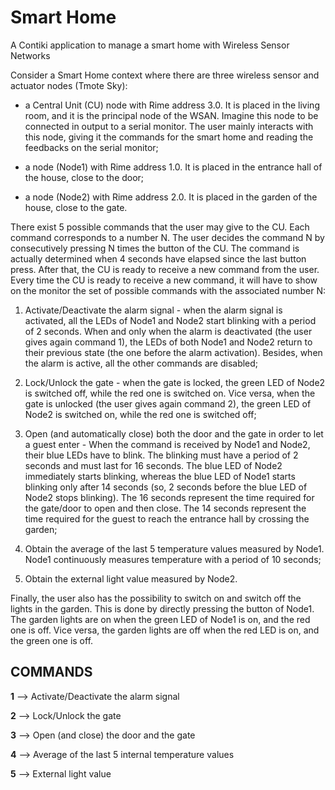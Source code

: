 # Smart Home

A Contiki application to manage a smart home with Wireless Sensor Networks

Consider a Smart Home context where there are three wireless sensor and actuator nodes (Tmote Sky):

- a Central Unit (CU) node with Rime address 3.0. It is placed in the living room, and it is the principal node of the WSAN. Imagine this node to be connected in output to a serial monitor. The user mainly interacts with this node, giving it the commands for the smart home and reading the feedbacks on the serial monitor;

- a node (Node1) with Rime address 1.0. It is placed in the entrance hall of the house, close to the door;

- a node (Node2) with Rime address 2.0. It is placed in the garden of the house, close to the gate.

There exist 5 possible commands that the user may give to the CU. Each command corresponds to a number N. The user decides the command N by consecutively pressing N times the button of the CU. The command is actually determined when 4 seconds have elapsed since the last button press. After that, the CU is ready to receive a new command from the user. Every time the CU is ready to receive a new command, it will have to show on the monitor the set of possible commands with the associated number N:

1. Activate/Deactivate the alarm signal - when the alarm signal is activated, all the LEDs of Node1 and Node2 start blinking with a period of 2 seconds. When and only when the alarm is deactivated (the user gives again command 1), the LEDs of both Node1 and Node2 return to their previous state (the one before the alarm activation). Besides, when the alarm is active, all the other commands are disabled;

2. Lock/Unlock the gate - when the gate is locked, the green LED of Node2 is switched off, while the red one is switched on. Vice versa, when the gate is unlocked (the user gives again command 2), the green LED of Node2 is switched on, while the red one is switched off;

3. Open (and automatically close) both the door and the gate in order to let a guest enter - When the command is received by Node1 and Node2, their blue LEDs have to blink. The blinking must have a period of 2 seconds and must last for 16 seconds. The blue LED
of Node2 immediately starts blinking, whereas the blue LED of Node1 starts blinking only after 14 seconds (so, 2 seconds before the blue LED of Node2 stops blinking). The 16 seconds represent the time required for the gate/door to open and then close. The 14 seconds represent the time required for the guest to reach the entrance hall by crossing the garden;

4. Obtain the average of the last 5 temperature values measured by Node1. Node1 continuously measures temperature with a period of 10 seconds;

5. Obtain the external light value measured by Node2.

Finally, the user also has the possibility to switch on and switch off the lights in the garden. This is done by directly pressing the button of Node1. The garden lights are on when the green LED of Node1 is on, and the red one is off. Vice versa, the garden lights are off when the red LED is on, and the green one is off.
  
## COMMANDS

**1** --> Activate/Deactivate the alarm signal

**2** --> Lock/Unlock the gate

**3** --> Open (and close) the door and the gate

**4** --> Average of the last 5 internal temperature values

**5** --> External light value